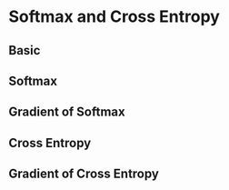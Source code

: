 # Softmax and Cross Entropy

## Basic

## Softmax

## Gradient of Softmax

## Cross Entropy

## Gradient of Cross Entropy